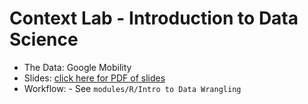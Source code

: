 # Context Lab - Introduction to Data Science

  - The Data: Google Mobility
  - Slides: [click here for PDF of slides](R/UCF_BrownBag_Intro_DataWrangling_R_092421_WORKSHOP_Slides.pdf)
  - Workflow: - See `modules/R/Intro to Data Wrangling`
